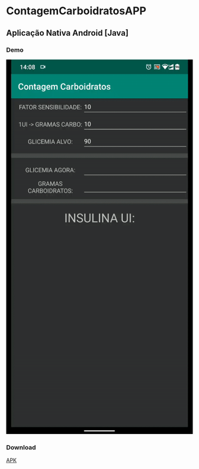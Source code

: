 # ContagemCarboidratosAPP

## Aplicação Nativa Android [Java]

### Demo
[![](https://raw.githubusercontent.com/mvrpl/ContagemCarboidratosAPP/master/AndroidAPP.gif)](#)
### Download
[APK](https://github.com/mvrpl/ContagemCarboidratosAPP/raw/native_android/app/release/app-release.apk)
